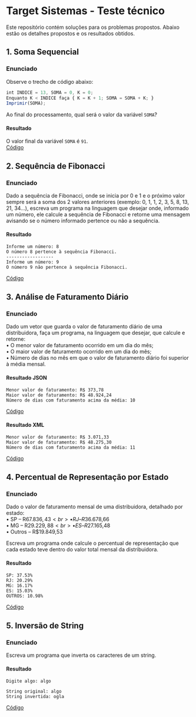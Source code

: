 # Target Sistemas - Teste técnico

Este repositório contém soluções para os problemas propostos. Abaixo estão os detalhes propostos e os resultados obtidos.

## 1. Soma Sequencial
### Enunciado
Observe o trecho de código abaixo:
```js
int INDICE = 13, SOMA = 0, K = 0;
Enquanto K < INDICE faça { K = K + 1; SOMA = SOMA + K; }
Imprimir(SOMA);
```
Ao final do processamento, qual será o valor da variável `SOMA`?

#### Resultado
O valor final da variável `SOMA` é `91`.<br>
[Código](https://github.com/GSantospy/Target-Estagio/blob/main/tecnica_1.py)


## 2. Sequência de Fibonacci
### Enunciado
Dado a sequência de Fibonacci, onde se inicia por 0 e 1 e o próximo valor sempre será a soma dos 2 valores anteriores (exemplo: 0, 1, 1, 2, 3, 5, 8, 13, 21, 34...), escreva um programa na linguagem que desejar onde, informado um número, ele calcule a sequência de Fibonacci e retorne uma mensagem avisando se o número informado pertence ou não a sequência.

#### Resultado
```
Informe um número: 8
O número 8 pertence à sequência Fibonacci.
------------------
Informe um número: 9
O número 9 não pertence à sequência Fibonacci.
```
[Código](https://github.com/GSantospy/Target-Estagio/blob/main/tecnica_2.py)


## 3. Análise de Faturamento Diário
### Enunciado
Dado um vetor que guarda o valor de faturamento diário de uma distribuidora, faça um programa, na linguagem que desejar, que calcule e retorne:<br>
• O menor valor de faturamento ocorrido em um dia do mês;<br>
• O maior valor de faturamento ocorrido em um dia do mês;<br>
• Número de dias no mês em que o valor de faturamento diário foi superior à média mensal.

#### Resultado JSON
```
Menor valor de faturamento: R$ 373,78
Maior valor de faturamento: R$ 48.924,24
Número de dias com faturamento acima da média: 10
```
[Código](https://github.com/GSantospy/Target-Estagio/blob/main/tecnica_3.py)

#### Resultado XML
```
Menor valor de faturamento: R$ 3.071,33
Maior valor de faturamento: R$ 48.275,30
Número de dias com faturamento acima da média: 11
```
[Código](https://github.com/GSantospy/Target-Estagio/blob/main/tecnica_3-2.py)



## 4. Percentual de Representação por Estado
### Enunciado
Dado o valor de faturamento mensal de uma distribuidora, detalhado por estado:<br>
• SP – R$67.836,43<br>
• RJ – R$36.678,66<br>
• MG – R$29.229,88<br>
• ES – R$27.165,48<br>
• Outros – R$19.849,53<br>

Escreva um programa onde calcule o percentual de representação que cada estado teve dentro do valor total mensal da distribuidora. 

#### Resultado
```
SP: 37.53%
RJ: 20.29%
MG: 16.17%
ES: 15.03%
OUTROS: 10.98%
```
[Código](https://github.com/GSantospy/Target-Estagio/blob/main/tecnica_4.py)



## 5. Inversão de String
### Enunciado
Escreva um programa que inverta os caracteres de um string.

#### Resultado
```
Digite algo: algo

String original: algo
String invertida: ogla
```
[Código](https://github.com/GSantospy/Target-Estagio/blob/main/tecnica_5.py)